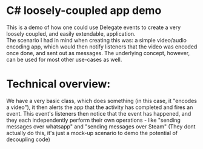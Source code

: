 # C# loosely-coupled app demo
This is a demo of how one could use Delegate events to create a very loosely coupled, and easily extendable, application.
<br>
The scenario I had in mind when creating this was: a simple video/audio encoding app, which would then notify listeners that the video was encoded once done, and sent out as messages. The underlying concept, however, can be used for most other use-cases as well.

# Technical overview:
We have a very basic class, which does something (in this case, it "encodes a video"), it then alerts the app that the activity has completed and fires an event. This event's listeners then notice that the event has happened, and they each independently perform their own operations - like "sending messages over whatsapp" and "sending messages over Steam" (They dont actually do this, it's just a mock-up scenario to demo the potential of decoupling code)
